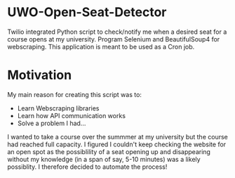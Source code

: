 # UWO-Open-Seat-Detector
Twilio integrated Python script to check/notify me when a desired seat for a course opens at my university. Program Selenium and BeautifulSoup4 for webscraping. This application is meant to be used as a Cron job.

# Motivation
My main reason for creating this script was to:

- Learn Webscraping libraries
- Learn how API communication works
- Solve a problem I had...

I wanted to take a course over the summmer at my university but the course had reached full capacity. I figured I couldn't keep checking the website for an open spot as the possiblility of a seat opening up and disappearing without my knowledge (in a span of say, 5-10 minutes) was a likely possiblity. I therefore decided to automate the process!
